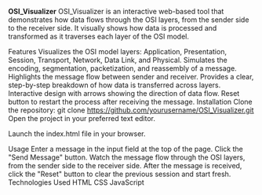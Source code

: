 **OSI_Visualizer**
OSI_Visualizer is an interactive web-based tool that demonstrates how data flows through the OSI layers, from the sender side to the receiver side. It visually shows how data is processed and transformed as it traverses each layer of the OSI model.

Features
Visualizes the OSI model layers: Application, Presentation, Session, Transport, Network, Data Link, and Physical.
Simulates the encoding, segmentation, packetization, and reassembly of a message.
Highlights the message flow between sender and receiver.
Provides a clear, step-by-step breakdown of how data is transferred across layers.
Interactive design with arrows showing the direction of data flow.
Reset button to restart the process after receiving the message.
Installation
Clone the repository:
git clone https://github.com/yourusername/OSI_Visualizer.git
Open the project in your preferred text editor.

Launch the index.html file in your browser.

Usage
Enter a message in the input field at the top of the page.
Click the "Send Message" button.
Watch the message flow through the OSI layers, from the sender side to the receiver side.
After the message is received, click the "Reset" button to clear the previous session and start fresh.
Technologies Used
HTML
CSS
JavaScript
